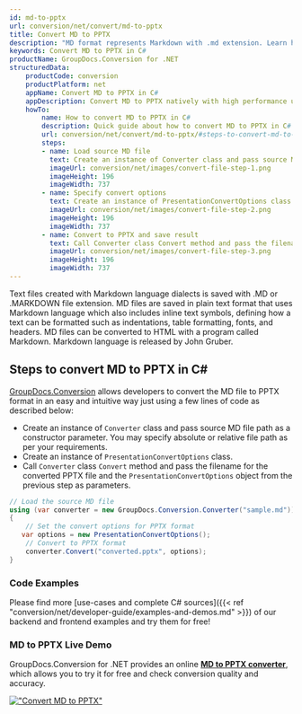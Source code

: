 ```yaml
---
id: md-to-pptx
url: conversion/net/convert/md-to-pptx
title: Convert MD to PPTX
description: "MD format represents Markdown with .md extension. Learn how to convert MD to PPTX file programmatically in C# language using GroupDocs.Conversion for .NET library."
keywords: Convert MD to PPTX in C#
productName: GroupDocs.Conversion for .NET
structuredData:
    productCode: conversion
    productPlatform: net
    appName: Convert MD to PPTX in C#
    appDescription: Convert MD to PPTX natively with high performance using C# language and server side GroupDocs.Conversion for .NET APIs, without the use of any software like Microsoft or Open Office.
    howTo:
        name: How to convert MD to PPTX in C# 
        description: Quick guide about how to convert MD to PPTX in C# with high performance and accuracy.
        url: conversion/net/convert/md-to-pptx/#steps-to-convert-md-to-pptx-in-c
        steps:
        - name: Load source MD file 
          text: Create an instance of Converter class and pass source MD file path as a constructor parameter. You may specify absolute or relative file path as per your requirements. 
          imageUrl: conversion/net/images/convert-file-step-1.png
          imageHeight: 196
          imageWidth: 737
        - name: Specify convert options 
          text: Create an instance of PresentationConvertOptions class.
          imageUrl: conversion/net/images/convert-file-step-2.png
          imageHeight: 196
          imageWidth: 737
        - name: Convert to PPTX and save result 
          text: Call Converter class Convert method and pass the filename for the converted HTML file and the PresentationConvertOptions object from the previous step as parameters.
          imageUrl: conversion/net/images/convert-file-step-3.png
          imageHeight: 196
          imageWidth: 737
---
```


Text files created with Markdown language dialects is saved with .MD or .MARKDOWN file extension. MD files are saved in plain text format that uses Markdown language which also includes inline text symbols, defining how a text can be formatted such as indentations, table formatting, fonts, and headers.  MD files can be converted to HTML with a program called Markdown. Markdown language is released by John Gruber.

## Steps to convert MD to PPTX in C#

[GroupDocs.Conversion](https://products.groupdocs.com/conversion/net) allows developers to convert the MD file to PPTX format in an easy and intuitive way just using a few lines of code as described below:

* Create an instance of `Converter` class and pass source MD file path as a constructor parameter. You may specify absolute or relative file path as per your requirements. 
* Create an instance of `PresentationConvertOptions` class.
* Call `Converter` class `Convert` method and pass the filename for the converted PPTX file and the `PresentationConvertOptions` object from the previous step as parameters.

```csharp
// Load the source MD file
using (var converter = new GroupDocs.Conversion.Converter("sample.md"))
{
    // Set the convert options for PPTX format
   var options = new PresentationConvertOptions();
    // Convert to PPTX format
    converter.Convert("converted.pptx", options);
}
```

### Code Examples

Please find more [use-cases and complete C# sources]({{< ref "conversion/net/developer-guide/examples-and-demos.md" >}}) of our backend and frontend examples and try them for free!

### MD to PPTX Live Demo

GroupDocs.Conversion for .NET provides an online [**MD to PPTX converter**](https://products.groupdocs.app/conversion/md-to-pptx), which allows you to try it for free and check conversion quality and accuracy.

[!["Convert MD to PPTX"](conversion/net/images/convert-to-pptx/convert-md-to-pptx.png)](https://products.groupdocs.app/conversion/md-to-pptx)